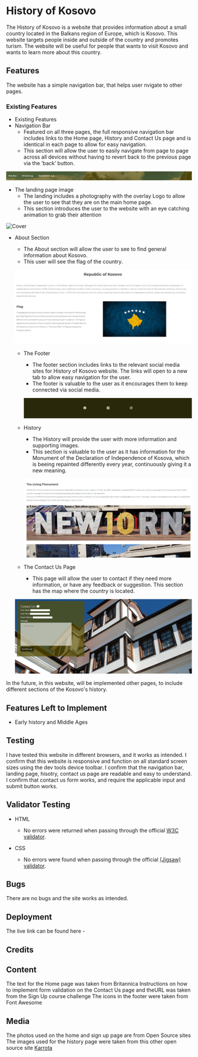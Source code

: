 # History of Kosovo

The History of Kosovo is a website that provides information about a small country located in the Balkans region of Europe, which is Kosovo. This website targets people inside and outside of the country and promotes turism. The website will be useful for people that wants to visit Kosovo and wants to learn more about this country.

## Features

The website has a simple navigation bar, that helps user nvigate to other pages.

### Existing Features

- Existing Features
 - Navigation Bar
   - Featured on all three pages, the full responsive navigation bar includes links to the Home page, History  and Contact Us page and is identical in each page to allow for easy navigation.
   - This section will allow the user to easily navigate from page to page across all devices without having to revert back to the previous page via the ‘back’ button.

![Menu](/assets/images/menu.PNG)

 - The landing page image
    - The landing includes a photography with the overlay Logo to allow the user to see that they are on the main home page.
    - This section introduces the user to the website with an eye catching animation to grab their attention

  ![Cover](/assets/images/cover.PNG)

  - About Section
    - The About section will allow the user to see to find general information about Kosovo.
    - This user will see the flag of the country.

    ![About](/assets/images/about.PNG)

    - The Footer
      - The footer section includes links to the relevant social media sites for History of Kosovo website. The links will open to a new tab to allow easy navigation for the user.
      - The footer is valuable to the user as it encourages them to keep connected via social media.

      ![Footer](/assets/images/footer.PNG)

    - History
       - The History will provide the user with more information and supporting images.
       - This section is valuable to the user as it has information for the Monument of the Declaration of Independence of Kosova, which is beeing repainted differently every year, continuously giving it a new meaning.

       ![History](/assets/images/history.PNG)

    - The Contact Us Page
      - This page will allow the user to contact if they need more information, or have any feedback or suggestion. This section has the map where the country is located.

    ![Contact Us](/assets/images/contact.PNG)

In the future, in this website, will be implemented other pages, to include different sections of the Kosovo's history.

## Features Left to Implement

 - Early history and Middle Ages

## Testing

I have tested this website in different browsers, and it works as intended.
I confirm that this website is responsive and function on all standard screen sizes using the dev tools device toolbar.
I confirm that the navigation bar, landing page, hisotry, contact us page are readable and easy to understand.
I confirm that contact us form works, and require the applicable input and submit button works.

## Validator Testing

 - HTML
    - No errors were returned when passing through the official [W3C validator](https://validator.w3.org/nu/#textarea).

 - CSS
    - No errors were found when passing through the official [(Jigsaw) validator](http://jigsaw.w3.org/css-validator/validator$link).

## Bugs
There are no bugs and the site works as intended.


## Deployment



The live link can be found here - 

## Credits


## Content
The text for the Home page was taken from Britannica
Instructions on how to implement form validation on the Contact Us page and theURL was taken from the Sign Up course challenge
The icons in the footer were taken from Font Awesome

## Media
The photos used on the home and sign up page are from Open Source sites
The images used for the history page were taken from this other open source site [Karrota](https://karrota.wtf/en)
